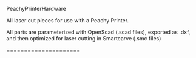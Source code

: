 PeachyPrinterHardware

All laser cut pieces for use with a Peachy Printer.



All parts are parameterized with OpenScad (.scad files), exported as .dxf, and then optimized for laser cutting in Smartcarve (.smc files)


=====================
